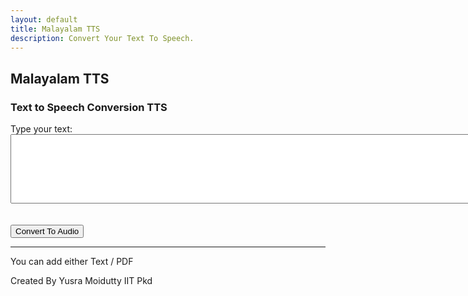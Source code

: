```yaml
---
layout: default
title: Malayalam TTS
description: Convert Your Text To Speech.
---
```


<link rel="stylesheet" href="styles.css">

<h2 class="centered-text" style="font-weight: bold;">Malayalam TTS</h2>

<h3>Text to Speech Conversion TTS</h3>

<form action="process-text" method="post">
  <label for="text-input">Type your text:</label>
  <textarea id="text-input" name="user-text" rows="7" cols="90"></textarea>
  <br><br><br>
  <button type="button" id="convertButton" class="btn btn-custom">Convert To Audio</button>
</form>

<hr class="centered-line">

<p class="centered-text">You can add either Text / PDF</p>
<p>Created By Yusra Moidutty IIT Pkd </p>
<!-- Include your JavaScript code here -->


